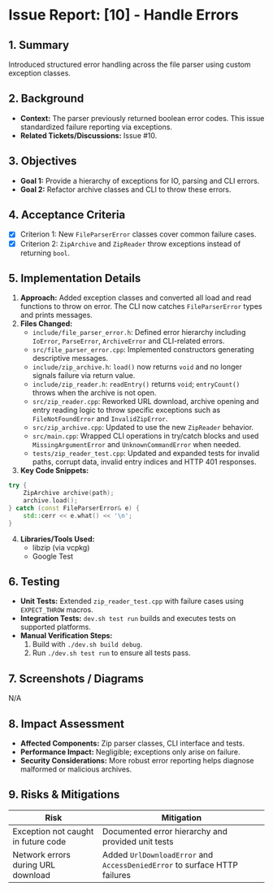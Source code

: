 # Issue Report: [10] - Handle Errors

## 1. Summary

Introduced structured error handling across the file parser using custom exception classes.

## 2. Background

* **Context:** The parser previously returned boolean error codes. This issue standardized failure reporting via exceptions.
* **Related Tickets/Discussions:** Issue #10.

## 3. Objectives

* **Goal 1:** Provide a hierarchy of exceptions for IO, parsing and CLI errors.
* **Goal 2:** Refactor archive classes and CLI to throw these errors.

## 4. Acceptance Criteria

* [x] Criterion 1: New `FileParserError` classes cover common failure cases.
* [x] Criterion 2: `ZipArchive` and `ZipReader` throw exceptions instead of returning `bool`.

## 5. Implementation Details

1. **Approach:** Added exception classes and converted all load and read functions to throw on error. The CLI now catches `FileParserError` types and prints messages.
2. **Files Changed:**
   * `include/file_parser_error.h`: Defined error hierarchy including `IoError`, `ParseError`, `ArchiveError` and CLI-related errors.
   * `src/file_parser_error.cpp`: Implemented constructors generating descriptive messages.
   * `include/zip_archive.h`: `load()` now returns `void` and no longer signals failure via return value.
   * `include/zip_reader.h`: `readEntry()` returns `void`; `entryCount()` throws when the archive is not open.
   * `src/zip_reader.cpp`: Reworked URL download, archive opening and entry reading logic to throw specific exceptions such as `FileNotFoundError` and `InvalidZipError`.
   * `src/zip_archive.cpp`: Updated to use the new `ZipReader` behavior.
   * `src/main.cpp`: Wrapped CLI operations in try/catch blocks and used `MissingArgumentError` and `UnknownCommandError` when needed.
   * `tests/zip_reader_test.cpp`: Updated and expanded tests for invalid paths, corrupt data, invalid entry indices and HTTP 401 responses.
3. **Key Code Snippets:**
```cpp
try {
    ZipArchive archive(path);
    archive.load();
} catch (const FileParserError& e) {
    std::cerr << e.what() << '\n';
}
```
4. **Libraries/Tools Used:**
   * libzip (via vcpkg)
   * Google Test

## 6. Testing

* **Unit Tests:** Extended `zip_reader_test.cpp` with failure cases using `EXPECT_THROW` macros.
* **Integration Tests:** `dev.sh test run` builds and executes tests on supported platforms.
* **Manual Verification Steps:**
  1. Build with `./dev.sh build debug`.
  2. Run `./dev.sh test run` to ensure all tests pass.

## 7. Screenshots / Diagrams

N/A

## 8. Impact Assessment

* **Affected Components:** Zip parser classes, CLI interface and tests.
* **Performance Impact:** Negligible; exceptions only arise on failure.
* **Security Considerations:** More robust error reporting helps diagnose malformed or malicious archives.

## 9. Risks & Mitigations

| Risk | Mitigation |
| --- | --- |
| Exception not caught in future code | Documented error hierarchy and provided unit tests |
| Network errors during URL download | Added `UrlDownloadError` and `AccessDeniedError` to surface HTTP failures |
